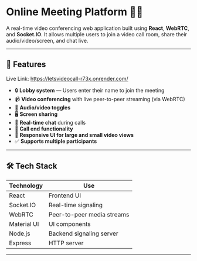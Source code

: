 # Online Meeting Platform 🎥💬

A real-time video conferencing web application built using **React**, **WebRTC**, and **Socket.IO**. It allows multiple users to join a video call room, share their audio/video/screen, and chat live.

---

## 🚀 Features

  Live Link: https://letsvideocall-r73x.onrender.com/
- 🔒 **Lobby system** — Users enter their name to join the meeting
- 📹 **Video conferencing** with live peer-to-peer streaming (via WebRTC)
- 🎤 **Audio/video toggles**
- 🖥️ **Screen sharing**
- 💬 **Real-time chat** during calls
- 🛑 **Call end functionality**
- 📶 **Responsive UI for large and small video views**
- ✅ **Supports multiple participants**

---

## 🛠️ Tech Stack

| Technology    | Use                      |
|---------------|---------------------------|
| React         | Frontend UI                |
| Socket.IO     | Real-time signaling        |
| WebRTC        | Peer-to-peer media streams |
| Material UI   | UI components              |
| Node.js       | Backend signaling server   |
| Express       | HTTP server                |

---



